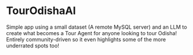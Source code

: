 # TourOdishaAI
Simple app using a small dataset (A remote MySQL server) and an LLM to create what becomes a Tour Agent for anyone looking to tour Odisha! Entirely community-driven so it even highlights some of the more underrated spots too!
